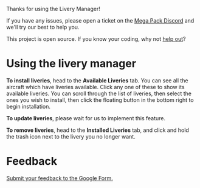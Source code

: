 Thanks for using the Livery Manager!

If you have any issues, please open a ticket on the [Mega Pack Discord](https://discord.gg/megapack) and we'll try our best to help you.

This project is open source. If you know your coding, why not [help out](https://github.com/MSFS-Mega-Pack/MSFS2020-livery-manager)?

# Using the livery manager

**To install liveries**, head to the **Available Liveries** tab. You can see all the aircraft which have liveries available. Click any one of these to show its available liveries. You can scroll through the list of liveries, then select the ones you wish to install, then click the floating button in the bottom right to begin installation.

**To update liveries**, please wait for us to implement this feature.

**To remove liveries**, head to the **Installed Liveries** tab, and click and hold the trash icon next to the livery you no longer want.

# Feedback

[Submit your feedback to the Google Form.](https://forms.gle/ujwEmiqVRKJ51qdA7)
